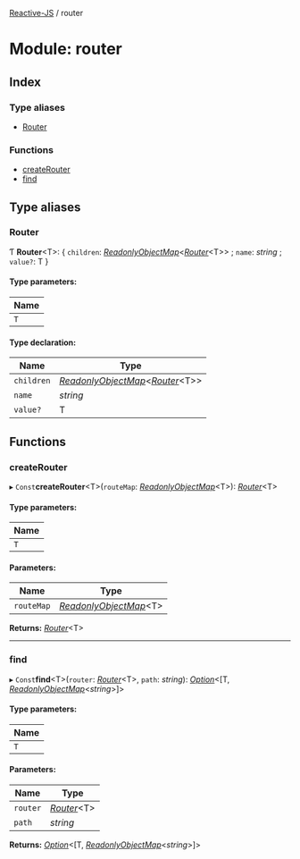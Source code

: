 [Reactive-JS](../README.md) / router

# Module: router

## Index

### Type aliases

* [Router](router.md#router)

### Functions

* [createRouter](router.md#createrouter)
* [find](router.md#find)

## Type aliases

### Router

Ƭ **Router**<T\>: { `children`: [*ReadonlyObjectMap*](readonlyobjectmap.md#readonlyobjectmap)<[*Router*](router.md#router)<T\>\> ; `name`: *string* ; `value?`: T  }

#### Type parameters:

Name |
------ |
`T` |

#### Type declaration:

Name | Type |
------ | ------ |
`children` | [*ReadonlyObjectMap*](readonlyobjectmap.md#readonlyobjectmap)<[*Router*](router.md#router)<T\>\> |
`name` | *string* |
`value?` | T |

## Functions

### createRouter

▸ `Const`**createRouter**<T\>(`routeMap`: [*ReadonlyObjectMap*](readonlyobjectmap.md#readonlyobjectmap)<T\>): [*Router*](router.md#router)<T\>

#### Type parameters:

Name |
------ |
`T` |

#### Parameters:

Name | Type |
------ | ------ |
`routeMap` | [*ReadonlyObjectMap*](readonlyobjectmap.md#readonlyobjectmap)<T\> |

**Returns:** [*Router*](router.md#router)<T\>

___

### find

▸ `Const`**find**<T\>(`router`: [*Router*](router.md#router)<T\>, `path`: *string*): [*Option*](option.md#option)<[T, [*ReadonlyObjectMap*](readonlyobjectmap.md#readonlyobjectmap)<*string*\>]\>

#### Type parameters:

Name |
------ |
`T` |

#### Parameters:

Name | Type |
------ | ------ |
`router` | [*Router*](router.md#router)<T\> |
`path` | *string* |

**Returns:** [*Option*](option.md#option)<[T, [*ReadonlyObjectMap*](readonlyobjectmap.md#readonlyobjectmap)<*string*\>]\>
